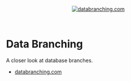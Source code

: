 <p align="center">
  <a href="https://databranching.com/">
    <img alt="databranching.com" src="https://www.databranching.com/images/databranching-open-graph-image.jpg" />
  </a>
</p>

<br />

# Data Branching

A closer look at database branches.

- [databranching.com](https://wwww.databranching.com)

